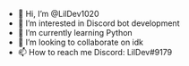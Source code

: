 - 👋 Hi, I’m @LilDev1020
- 👀 I’m interested in Discord bot development
- 🌱 I’m currently learning Python
- 💞️ I’m looking to collaborate on idk
- 📫 How to reach me Discord: LilDev#9179

<!---
LilDev1020/LilDev1020 is a ✨ special ✨ repository because its `README.md` (this file) appears on your GitHub profile.
You can click the Preview link to take a look at your changes.
--->
